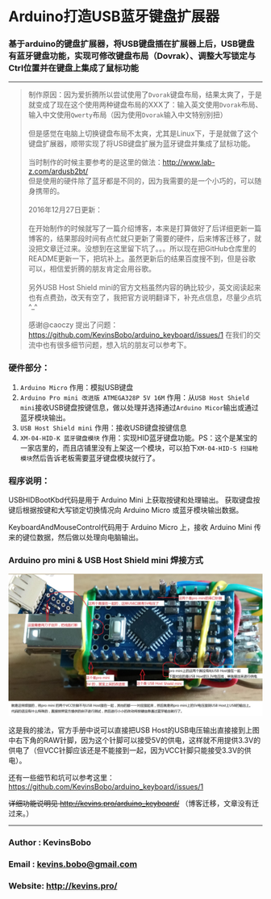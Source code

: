 # Arduino打造USB蓝牙键盘扩展器

### 基于arduino的键盘扩展器，将USB键盘插在扩展器上后，USB键盘有蓝牙键盘功能，实现可修改键盘布局（Dovrak）、调整大写锁定与Ctrl位置并在键盘上集成了鼠标功能

---

> 制作原因：因为爱折腾所以尝试使用了`Dvorak`键盘布局，结果太爽了，于是就变成了现在这个使用两种键盘布局的XXX了：输入英文使用`Dvorak`布局、输入中文使用`Qwerty`布局（因为使用`Dvorak`输入中文特别别扭）<br><br>
但是感觉在电脑上切换键盘布局不太爽，尤其是Linux下，于是就做了这个键盘扩展器，顺带实现了将USB键盘扩展为蓝牙键盘并集成了鼠标功能。<br><br>
> 当时制作的时候主要参考的是这里的做法：http://www.lab-z.com/ardusb2bt/<br>
但是使用的硬件除了蓝牙都是不同的，因为我需要的是一个小巧的，可以随身携带的。<br><br>
> 2016年12月27日更新：<br><br>
在开始制作的时候就写了一篇介绍博客，本来是打算做好了后详细更新一篇博客的，结果那段时间有点忙就只更新了需要的硬件，后来博客迁移了，就没把文章迁过来。没想到在这里留下坑了。。。所以现在把GitHub仓库里的README更新一下，把坑补上。虽然更新后的结果百度搜不到，但是谷歌可以，相信爱折腾的朋友肯定会用谷歌。<br><br>
另外USB Host Shield mini的官方文档虽然内容的确比较少，英文阅读起来也有点费劲，改天有空了，我把官方说明翻译下，补充点信息，尽量少点坑^_^<br><br>
感谢@caoczy 提出了问题：https://github.com/KevinsBobo/arduino_keyboard/issues/1 在我们的交流中也有很多细节问题，想入坑的朋友可以参考下。


### 硬件部分：
1. `Arduino Micro` 作用：模拟USB键盘
2. `Arduino Pro mini 改进版 ATMEGA328P 5V 16M` 作用：从`USB Host Shield mini`接收USB键盘按键信息，做以处理并选择通过`Arduino Micor`输出或通过蓝牙模块输出。
3. `USB Host Shield mini` 作用：接收USB键盘按键信息
4. `XM-04-HID-K 蓝牙键盘模块` 作用：实现HID蓝牙键盘功能。PS：这个是某宝的一家店里的，而且店铺里没有上架这一个模块，可以拍下`XM-04-HID-S 扫描枪模块`然后告诉老板需要蓝牙键盘模块就行了。

### 程序说明：
USBHIDBootKbd代码是用于 Arduino Mini 上获取按键和处理输出。
获取键盘按键后根据按键和大写锁定切换情况向 Arduino Micro 或蓝牙模块输出数据。

KeyboardAndMouseControl代码用于 Arduino Micro 上，接收 Arduino Mini 传来的键位数据，然后做以处理向电脑输出。

### Arduino pro mini & USB Host Shield mini 焊接方式
<img src="https://raw.githubusercontent.com/KevinsBobo/arduino_keyboard/master/pro_mini_usb_host_焊接方式.jpg" whdth="100%"/>

这是我的接法，官方手册中说可以直接把USB Host的USB电压输出直接接到上图中右下角的RAW针脚，因为这个针脚可以接受5V的供电，这样就不用提供3.3V的供电了（但VCC针脚应该还是不能接到一起，因为VCC针脚只能接受3.3V的供电）。

还有一些细节和坑可以参考这里：https://github.com/KevinsBobo/arduino_keyboard/issues/1

~~详细功能说明见 http://kevins.pro/arduino_keyboard/~~ （博客迁移，文章没有迁过来。）

---

### Author : KevinsBobo
### Email  : kevins.bobo@gmail.com
### Website: http://kevins.pro/
